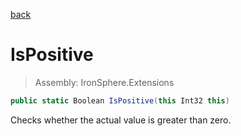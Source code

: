 ﻿

[back](/IronSphere.Extensions/types/IntegerExtension)

# IsPositive

> Assembly: IronSphere.Extensions

```csharp
public static Boolean IsPositive(this Int32 this)
```

Checks whether the actual value is greater than zero.

 